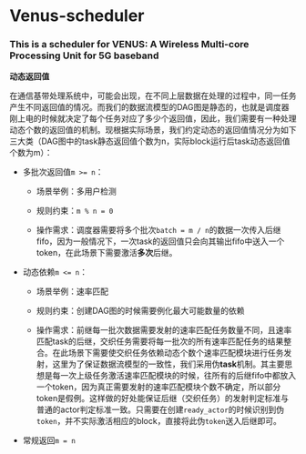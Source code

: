 # Venus-scheduler

### This is a scheduler for VENUS: A Wireless Multi-core Processing Unit for 5G baseband
**动态返回值**

在通信基带处理系统中，可能会出现，在不同上层数据在处理的过程中，同一任务产生不同返回值的情况。而我们的数据流模型的DAG图是静态的，也就是调度器刚上电的时候就决定了每个任务对应了多少个返回值，因此，我们需要有一种处理动态个数的返回值的机制。现根据实际场景，我们约定动态的返回值情况分为如下三大类（DAG图中的task静态返回值个数为n，实际block运行后task动态返回值个数为m）：

- 多批次返回值`m >= n`：
  
  - 场景举例：多用户检测
    
  - 规则约束：`m % n = 0`
    
  - 操作需求：调度器需要将多个批次`batch = m / n`的数据一次传入后继fifo，因为一般情况下，一次task的返回值只会向其输出fifo中送入一个token，在此场景下需要激活**多次**后继。
    
- 动态依赖`m <= n`：
  
  - 场景举例：速率匹配
    
  - 规则约束：创建DAG图的时候需要例化最大可能数量的依赖
    
  - 操作需求：前继每一批次数据需要发射的速率匹配任务数量不同，且速率匹配task的后继，交织任务需要将每一批次的所有速率匹配任务的结果整合。在此场景下需要使交织任务依赖动态个数个速率匹配模块进行任务发射，这里为了保证数据流模型的一致性，我们采用伪**task**机制。其主要思想是每一次上级任务激活速率匹配模块的时候，往所有的后继fifo中都放入一个token，因为真正需要发射的速率匹配模块个数不确定，所以部分token是假例。这样做的好处能保证后继（交织任务）的发射判定标准与普通的actor判定标准一致。只需要在创建`ready_actor`的时候识别到伪`token`，并不实际激活相应的block，直接将此伪`token`送入后继即可。
    
- 常规返回`m = n`
